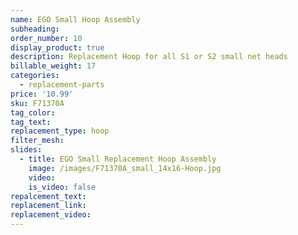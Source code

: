 ```yaml
---
name: EGO Small Hoop Assembly
subheading:
order_number: 10
display_product: true
description: Replacement Hoop for all S1 or S2 small net heads
billable_weight: 17
categories:
  - replacement-parts
price: '10.99'
sku: F71370A
tag_color:
tag_text:
replacement_type: hoop
filter_mesh:
slides:
  - title: EGO Small Replacement Hoop Assembly
    image: /images/F71370A_small_14x16-Hoop.jpg
    video:
    is_video: false
repalcement_text:
replacement_link:
replacement_video:
---
```

